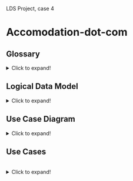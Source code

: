 LDS Project, case 4

# Accomodation-dot-com


## Glossary

<details>
  <summary>Click to expand!</summary>


### Nouns



| WORD                           | LDM |
|:-------------------------------|:---:|
| Hotel chain                    |  x  |
| It system                      |     |
| Hotel room                     |  x  |
| System                         |     |
| Web service                    |     |
| Third party solution           |     |
| Web application                |     |
| Employee                       |  x  |
| Travel agency                  |  x  |
| Accommodation                  |  ?  |
| Agreement                      |     |
| Five letter code               |  x  |
| Letters                        |     |
| Hotel                          |  x  |
| 6 digit number                 |  x  |
| name                           |  x  |
| address                        |  x  |
| city                           |  x  |
| distance to center             |  x  |
| star ratings                   |  x  |
| Number rooms                   |  x  |
| Room number                    |  x  |
| digits and Optional letter a-z |  x  |
| Room                           |  x  |
| Guest                          |  x  |
| Type                           |  x  |
| S single                       |  ?  |
| D double                       |  ?  |
| T twin                         |  ?  |
| F family                       |  ?  |
| M meeting room                 |  ?  |
| individual Price               |  x  |
| Passport number                |  x  |
| Booking                        |  x  |
| Adult guest                    |  x  |
| Child guest                    |  x  |
| Nights                         |  x  |
| Capacity                       |  x  |
| Stay                           |     |
| Late arrival                   |  x  |
| Service                        |     |
| task                           |     |
| Vacant hotel room              |  x  |
| City                           |  x  |
| time period                    |  x  |
| Error message                  |     |

</details>

## Logical Data Model

<details>
  <summary>Click to expand!</summary>

![alt text](https://github.com/maleneH/LSD--TeamA/blob/master/LDM.png)

This model describes a booking system in which a ”Guest” can book one or multiple vacant rooms with 1 or multiple nr of guests attached.
There are different types of rooms which are attached to “Hotel”(s). They are all a part of a “HotelChain” identified by a “threeLetterCode” (a combination of Country code and three letters derived from “Hotel” name).
“TravelAgency” and “Employee” are displayed and greyed out for future implementation.

This model describes a booking system in which a ”Guest” can book one or multiple vacant rooms with 1 or multiple nr of guests.
There are different types of “Room”(s) which are attached to “Hotel”(s). They are all a part of a “HotelChain” identified by a “threeLetterCode” (a combination of Country code and three letters derived from “Hotel” name).
“TravelAgency” and “Employee” are displayed and greyed out for future implementation.

</details>

## Use Case Diagram

<details>
  <summary>Click to expand!</summary>

![alt text](https://github.com/maleneH/LSD--TeamA/blob/master/UCD.png)

</details>

## Use Cases

<br/>

<details>
  <summary>Click to expand!</summary>

### UC1

<br/>

  **Name:** Show list of vacant rooms

**Description:** Show a list of vacant rooms

**Primary Actor:** Guest

**Preconditions:** none

**Main Succes Scenario:**
  1. Guest selects city, date and number of guests
  2. System shows list of hotels with vacant rooms
  3. Guest selects a hotel
  4. System shows list of vacant rooms

<br/>

**Extensions:**

**2a:** No hotels have vacant rooms that meet (all) the criteria.

  1. System displays "No vacant rooms are available error"
  2. Guest returns to MSS 1


**4a:** Hotel no longer has available room(s)
  1. System displays "Hotel is no longer available error"
  2. Guest returns to MSS 3


**Postcondition (Success guaranties)** A list of vacant rooms is displayed


![alt text](https://github.com/maleneH/LSD--TeamA/blob/master/Sequence%20Diagrams/SD_UseCase1.png)


### UC2

<br/>

**Name:** Create Booking

**Description:** Create a booking

**Primary Actor:** Guest

**Preconditions:** none

**Main Succes Scenario:**

1.	Guest searches for list of vacant rooms (UC1)

2.	Guest selects room to book

3. 	System asks for passport number

4.	Guest fills in passport number and confirms booking

5.	System confirms booking


**Extensions:**

**2a:** Room is no longer available
  1. System displays “Room unavailable error”
  2. System updates list of vacant rooms
  3. Guest returns to MSS 2






**Postcondition (Success guaranties)** A room is booked


![alt text](https://github.com/maleneH/LSD--TeamA/blob/master/Sequence%20Diagrams/SD_UseCase2.png)


### UC3

<br/>

**Name:** Show booking

**Description:** Show bookings made by the guest

**Primary Actor:** Guest

**Preconditions:** none

**Main Succes Scenario:**

1.	Guest fills in booking id

2.	System shows booking details




**Postcondition (Success guaranties)** Bookings made my guest is displayed.



### UC4

<br/>

**Name:** Cancel Booking

**Description:** Cancels a booking

**Primary Actor:** Guest

**Preconditions:** none

**Main Succes Scenario:**

1.	System displays current bookings (UC3)

2.	Guest selects room to cancel

3.	System confirms cancelation


**Postcondition (Success guaranties)** A room is canceled


</details>
